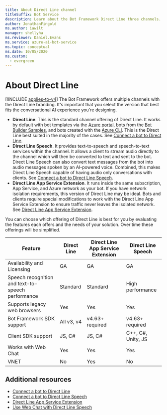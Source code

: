 ```yaml
---
title: About Direct Line channel
titleSuffix: Bot Service
description: Learn about the Bot Framework Direct Line three channels. Select the channel to use to integrate bots into mobile apps, webpages, and other applications.
author: JonathanFingold
ms.author: iawilt
manager: shellyha
ms.reviewer: Daniel.Evans
ms.service: azure-ai-bot-service
ms.topic: conceptual
ms.date: 10/05/2020
ms.custom:
  - evergreen
---
```


# About Direct Line

[!INCLUDE [applies-to-v4](includes/applies-to-v4-current.md)]
The Bot Framework offers multiple channels with the Direct Line branding. It's important that you select the version that best fits the conversational AI experience you're designing.

- **Direct Line**. This is the standard channel offering of Direct Line. It works by default with bot templates via the [Azure portal](https://ms.portal.azure.com/), bots from the [Bot Builder Samples](https://github.com/Microsoft/BotBuilder-Samples/blob/main/README.md), and bots created with the [Azure CLI](/cli/azure/what-is-azure-cli). This is the Direct Line best suited in the majority of the cases. See [Connect a bot to Direct Line](bot-service-channel-connect-directline.md).
- **Direct Line Speech**. It provides text-to-speech and speech-to-text services within the channel. It allows a client to stream audio directly to the channel which will then be converted to text and sent to the bot. Direct Line Speech can also convert text messages from the bot into audio messages spoken by an AI-powered voice. Combined, this makes Direct Line Speech capable of having audio only conversations with clients. See [Connect a bot to Direct Line Speech](bot-service-channel-connect-directlinespeech.md).
- **Direct Line App Service Extension**. It runs inside the same subscription, App Service, and Azure network as your bot. If you have network isolation requirements, this version of Direct Line may be ideal. Bots and clients require special modifications to work with the Direct Line App Service Extension to ensure traffic never leaves the isolated network. See [Direct Line App Service Extension](bot-service-channel-directline-extension.md).

You can choose which offering of Direct Line is best for you by evaluating the features each offers and the needs of your solution.
Over time these offerings will be simplified.

| Feature      | Direct Line | Direct Line App Service Extension | Direct Line Speech |
|--------------|-------------|-----------------------------------|--------------------|
| Availability and Licensing | GA | GA  | GA |
| Speech recognition and text-to-speech performance | Standard | Standard | High performance |
| Supports legacy web browsers | Yes | Yes | Yes |
| Bot Framework SDK support | All v3, v4 | v4.63+ required | v4.63+ required |
| Client SDK support | JS, C# | JS, C# | C++, C#, Unity, JS|
| Works with Web Chat  | Yes | Yes | Yes |
| VNET | No | Yes | No |

## Additional resources

- [Connect a bot to Direct Line](bot-service-channel-connect-directline.md)
- [Connect a bot to Direct Line Speech](bot-service-channel-connect-directlinespeech.md)
- [Direct Line App Service Extension](bot-service-channel-directline-extension.md)
- [Use Web Chat with Direct Line Speech](https://github.com/microsoft/BotFramework-WebChat/blob/master/docs/DIRECT_LINE_SPEECH.md#using-direct-line-speech)
